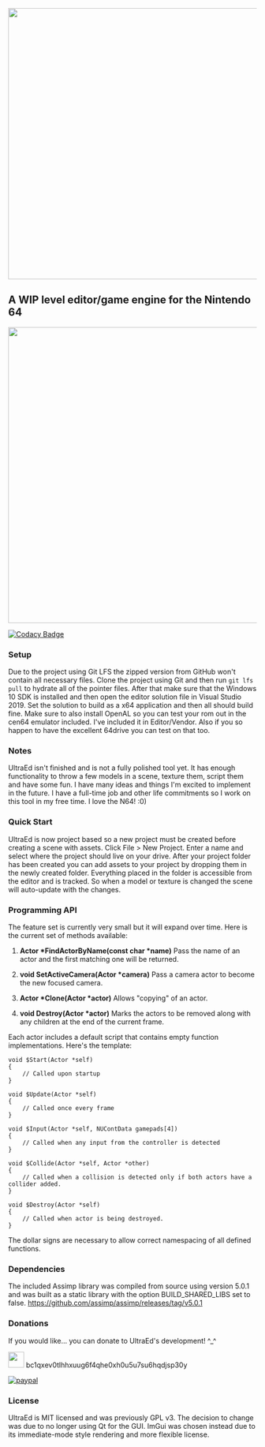 <img src="https://user-images.githubusercontent.com/45521946/129032696-a2832d53-f9a3-4744-8e6b-c2b55686ba5c.png" width="550">

## A WIP level editor/game engine for the Nintendo 64

<img src="https://i.imgur.com/TSwNWNs.png" width="600">

[![Codacy Badge](https://app.codacy.com/project/badge/Grade/f246a65f5b4f480f922a5ed886eb37e8)](https://www.codacy.com/gh/deadcast2/UltraEd/dashboard?utm_source=github.com&amp;utm_medium=referral&amp;utm_content=deadcast2/UltraEd&amp;utm_campaign=Badge_Grade)

### Setup

Due to the project using Git LFS the zipped version from GitHub won't contain all necessary files. Clone the project using Git and then run `git lfs pull` to hydrate all of the pointer files. After that make sure that the Windows 10 SDK is installed and then open the editor solution file in Visual Studio 2019. Set the solution to build as a x64 application and then all should build fine. Make sure to also install OpenAL so you can test your rom out in the cen64 emulator included. I've included it in Editor/Vendor. Also if you so happen to have the excellent 64drive you can test on that too.

### Notes

UltraEd isn't finished and is not a fully polished tool yet. It has enough functionality to throw a few models in a scene, texture them, script them and have some fun. I have many ideas and things I'm excited to implement in the future. I have a full-time job and other life commitments so I work on this tool in my free time. I love the N64! :0)

### Quick Start

UltraEd is now project based so a new project must be created before creating a scene with assets. Click File > New Project. Enter a name and select where the project should live on your drive. After your project folder has been created you can add assets to your project by dropping them in the newly created folder. Everything placed in the folder is accessible from the editor and is tracked. So when a model or texture is changed the scene will auto-update with the changes.

### Programming API

The feature set is currently very small but it will expand over time. Here is the current set of methods available:

1. **Actor \*FindActorByName(const char \*name)**
Pass the name of an actor and the first matching one will be returned.

2. **void SetActiveCamera(Actor \*camera)**
Pass a camera actor to become the new focused camera.

3. **Actor \*Clone(Actor \*actor)**
Allows "copying" of an actor.

4. **void Destroy(Actor \*actor)**
Marks the actors to be removed along with any children at the end of the current frame.

Each actor includes a default script that contains empty function implementations. Here's the template:

```
void $Start(Actor *self)
{
    // Called upon startup
}

void $Update(Actor *self)
{
    // Called once every frame
}

void $Input(Actor *self, NUContData gamepads[4])
{
    // Called when any input from the controller is detected
}

void $Collide(Actor *self, Actor *other)
{
    // Called when a collision is detected only if both actors have a collider added.
}

void $Destroy(Actor *self)
{
    // Called when actor is being destroyed.
}
```

The dollar signs are necessary to allow correct namespacing of all defined functions.

### Dependencies

The included Assimp library was compiled from source using version 5.0.1 and was built as a static library with the option BUILD_SHARED_LIBS set to false.
<a href="https://github.com/assimp/assimp/releases/tag/v5.0.1">https://github.com/assimp/assimp/releases/tag/v5.0.1</a>

### Donations

If you would like... you can donate to UltraEd's development! ^_^

<img src="https://i.imgur.com/vzHSER7.png" width="32" /> bc1qxev0tlhhxuug6f4qhe0xh0u5u7su6hqdjsp30y

[![paypal](https://www.paypalobjects.com/en_US/i/btn/btn_donateCC_LG.gif)](https://www.paypal.com/cgi-bin/webscr?cmd=_s-xclick&hosted_button_id=R25G2EARP89AL)

### License

UltraEd is MIT licensed and was previously GPL v3. The decision to change was due to no longer using Qt for the GUI. ImGui was chosen instead due to its immediate-mode style rendering and more flexible license.
